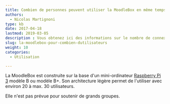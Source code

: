 ```yaml
---
title: Combien de personnes peuvent utiliser la MoodleBox en même temps ?
authors:
  - Nicolas Martignoni
type: kb
date: 2017-04-18
lastmod: 2019-03-05
description : Vous obtenez ici des informations sur le nombre de connexions utilisateurs que la MoodleBox peut accueillir simultanément
slug: la-moodlebox-pour-combien-dutilisateurs
weight: 10
categories:
  - Utilisation

---
```

La MoodleBox est construite sur la base d'un mini-ordinateur [Raspberry Pi 3][1] modèle B ou modèle B+. Son architecture légère permet de l'utiliser avec environ 20 à max. 30 utilisateurs.

Elle n'est pas prévue pour soutenir de grands groupes.

 [1]: https://www.raspberrypi.org/
